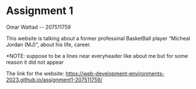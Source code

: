 # Assignment 1
Omar Wattad -- 207511759

This website is talking about a former professinal BasketBall player “Micheal Jordan (MJ)”, about his life, career.

*NOTE: suppose to be a lines near everyheader like about me but for some reason it did not appear

The link for the website: https://web-development-environments-2023.github.io/assignment1-207511759/
